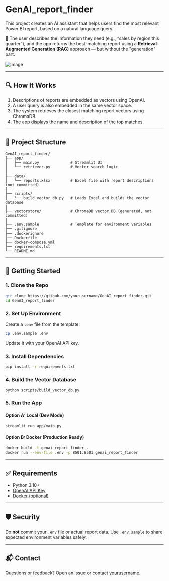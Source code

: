 # GenAI_report_finder

This project creates an AI assistant that helps users find the most relevant Power BI report, based on a natural language query.

🧠 The user describes the information they need (e.g., “sales by region this quarter”), and the app returns the best-matching report using a **Retrieval-Augmented Generation (RAG)** approach — but without the "generation" part.

![image](https://github.com/user-attachments/assets/00d8e8a0-9268-419c-a78f-704c739f5df0)


---

## 🔍 How It Works

1. Descriptions of reports are embedded as vectors using OpenAI.
2. A user query is also embedded in the same vector space.
3. The system retrieves the closest matching report vectors using ChromaDB.
4. The app displays the name and description of the top matches.

---

## 📁 Project Structure

```
GenAI_report_finder/
├── app/
│   ├── main.py              # Streamlit UI
│   └── retriever.py         # Vector search logic
│
├── data/
│   └── reports.xlsx         # Excel file with report descriptions (not committed)
│
├── scripts/
│   └── build_vector_db.py   # Loads Excel and builds the vector database
│
├── vectorstore/             # ChromaDB vector DB (generated, not committed)
│
├── .env.sample              # Template for environment variables
├── .gitignore
├── .dockerignore
├── Dockerfile
├── docker-compose.yml
├── requirements.txt
└── README.md
```

---

## 🚀 Getting Started

### 1. Clone the Repo

```bash
git clone https://github.com/yourusername/GenAI_report_finder.git
cd GenAI_report_finder
```

### 2. Set Up Environment

Create a `.env` file from the template:

```bash
cp .env.sample .env
```

Update it with your OpenAI API key.

### 3. Install Dependencies

```bash
pip install -r requirements.txt
```

### 4. Build the Vector Database

```bash
python scripts/build_vector_db.py
```

### 5. Run the App

#### Option A: Local (Dev Mode)

```bash
streamlit run app/main.py
```

#### Option B: Docker (Production Ready)

```bash
docker build -t genai_report_finder .
docker run --env-file .env -p 8501:8501 genai_report_finder
```

---

## ✅ Requirements

- Python 3.10+
- [OpenAI API Key](https://platform.openai.com/)
- [Docker (optional)](https://www.docker.com/products/docker-desktop/)

---

## 🛡️ Security

Do **not** commit your `.env` file or actual report data. Use `.env.sample` to share expected environment variables safely.

---

## 📬 Contact

Questions or feedback? Open an issue or contact [yourusername](https://github.com/manuelescola).
